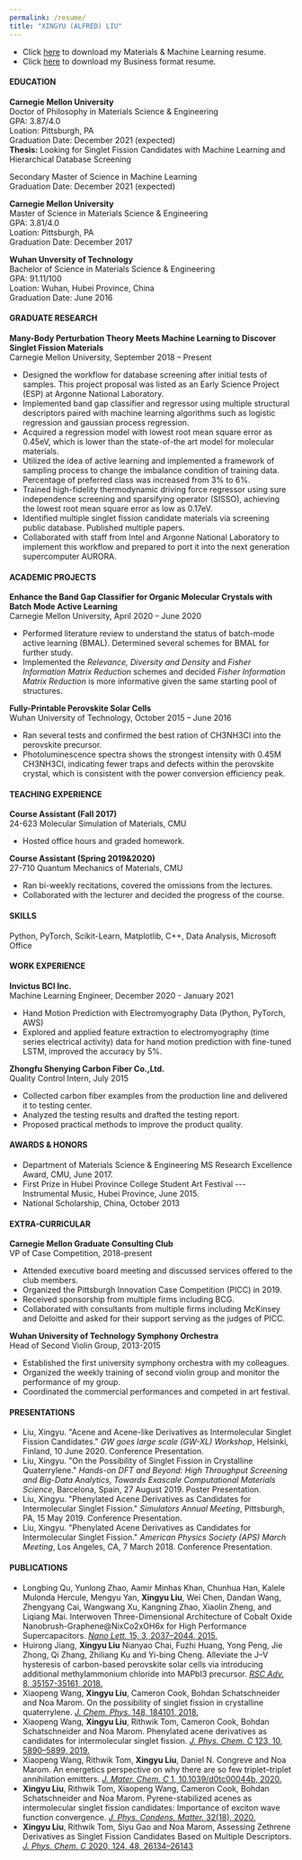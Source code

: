 ```yaml
---
permalink: /resume/  
title: "XINGYU (ALFRED) LIU"
---
```


* Click [here](https://BLABABA.github.io/files/resume_ML.pdf) to download my Materials & Machine Learning resume.  
* Click [here](https://BLABABA.github.io/files/resume_consulting.pdf) to download my Business format resume.  

#### EDUCATION
**Carnegie Mellon University**  
Doctor of Philosophy in Materials Science & Engineering  
GPA: 3.87/4.0  
Loation: Pittsburgh, PA   
Graduation Date: December 2021 (expected)  
**Thesis:** Looking for Singlet Fission Candidates with Machine Learning and Hierarchical Database Screening  

Secondary Master of Science in Machine Learning  
Graduation Date: December 2021 (expected)  

**Carnegie Mellon University**  
Master of Science in Materials Science & Engineering  
GPA: 3.81/4.0  
Loation: Pittsburgh, PA   
Graduation Date: December 2017  

**Wuhan Unversity of Technology**  
Bachelor of Science in Materials Science & Engineering  
GPA: 91.11/100  
Loation: Wuhan, Hubei Province, China   
Graduation Date: June 2016  

#### GRADUATE RESEARCH
**Many-Body Perturbation Theory Meets Machine Learning to Discover Singlet Fission Materials**  
Carnegie Mellon University, September 2018 – Present  

+ Designed the workflow for database screening after initial tests of samples. This project proposal was listed as an Early Science Project (ESP) at Argonne National Laboratory.  
+ Implemented band gap classifier and regressor using multiple structural descriptors paired with machine learning algorithms such as logistic regression and gaussian process regression.  
+ Acquired a regression model with lowest root mean square error as 0.45eV, which is lower than the state-of-the art model for molecular materials.  
+ Utilized the idea of active learning and implemented a framework of sampling process to change the imbalance condition of training data. Percentage of preferred class was increased from 3% to 6%.  
+ Trained high-fidelity thermodynamic driving force regressor using sure independence screening and sparsifying operator (SISSO), achieving the lowest root mean square error as low as 0.17eV.  
+ Identified multiple singlet fission candidate materials via screening public database. Published multiple papers.  
+ Collaborated with staff from Intel and Argonne National Laboratory to implement this workflow and prepared to port it into the next generation supercomputer AURORA.  

#### ACADEMIC PROJECTS
**Enhance the Band Gap Classifier for Organic Molecular Crystals with Batch Mode Active Learning**  
Carnegie Mellon University, April 2020 – June 2020  

+ Performed literature review to understand the status of batch-mode active learning (BMAL). Determined several schemes for BMAL for further study.  
+ Implemented the *Relevance, Diversity and Density* and *Fisher Information Matrix Reduction* schemes and decided *Fisher Information Matrix Reduction* is more informative given the same starting pool of structures.   

**Fully-Printable Perovskite Solar Cells**  
Wuhan University of Technology, October 2015 – June 2016

+ Ran several tests and confirmed the best ration of CH3NH3Cl into the perovskite precursor.  
+ Photoluminescence spectra shows the strongest intensity with 0.45M CH3NH3Cl, indicating fewer traps and defects within the perovskite crystal, which is consistent with the power conversion efficiency peak.  

#### TEACHING EXPERIENCE
**Course Assistant (Fall 2017)**  
24-623 Molecular Simulation of Materials, CMU   

+ Hosted office hours and graded homework.  

**Course Assistant (Spring 2019&2020)**  
27-710 Quantum Mechanics of Materials, CMU  

+ Ran bi-weekly recitations, covered the omissions from the lectures.  
+ Collaborated with the lecturer and decided the progress of the course.  

#### SKILLS
Python, PyTorch, Scikit-Learn, Matplotlib, C++, Data Analysis, Microsoft Office  

#### WORK EXPERIENCE
**Invictus BCI Inc.**  
Machine Learning Engineer, December 2020 - January 2021  

+ Hand Motion Prediction with Electromyography Data (Python, PyTorch, AWS)
+ Explored and applied feature extraction to electromyography (time series electrical activity) data for hand
motion prediction with fine-tuned LSTM, improved the accuracy by 5%.

**Zhongfu Shenying Carbon Fiber Co.,Ltd.**  
Quality Control Intern, July 2015   

+ Collected carbon fiber examples from the production line and delivered it to testing center.  
+ Analyzed the testing results and drafted the testing report.  
+ Proposed practical methods to improve the product quality.  

#### AWARDS & HONORS

+ Department of Materials Science & Engineering MS Research Excellence Award, CMU, June 2017.  
+ First Prize in Hubei Province College Student Art Festival --- Instrumental Music, Hubei Province, June 2015.  
+ National Scholarship, China, October 2013

#### EXTRA-CURRICULAR
**Carnegie Mellon Graduate Consulting Club**  
VP of Case Competition, 2018-present   

+ Attended executive board meeting and discussed services offered to the club members.  
+ Organized the Pittsburgh Innovation Case Competition (PICC) in 2019.  
+ Received sponsorship from multiple firms including BCG.  
+ Collaborated with consultants from multiple firms including McKinsey and Deloitte and asked for their support serving as the judges of PICC.  

**Wuhan University of Technology Symphony Orchestra**  
Head of Second Violin Group, 2013-2015   
 
+ Established the first university symphony orchestra with my colleagues.  
+ Organized the weekly training of second violin group and monitor the performance of my group.  
+ Coordinated the commercial performances and competed in art festival.  

#### PRESENTATIONS

+ Liu, Xingyu. "Acene and Acene-like Derivatives as Intermolecular Singlet Fission Candidates." *GW goes large scale (GW-XL) Workshop*, Helsinki, Finland, 10 June 2020. Conference Presentation.  
+ Liu, Xingyu. "On the Possibility of Singlet Fission in Crystalline Quaterrylene." *Hands-on DFT and Beyond: High Throughput Screening and Big-Data Analytics, Towards Exascale Computational Materials Science*, Barcelona, Spain, 27 August 2019. Poster Presentation.  
+ Liu, Xingyu. "Phenylated Acene Derivatives as Candidates for Intermolecular Singlet Fission." *Simulators Annual Meeting*, Pittsburgh, PA, 15 May 2019. Conference Presentation.  
+ Liu, Xingyu. "Phenylated Acene Derivatives as Candidates for Intermolecular Singlet Fission." *American Physics Society (APS) March Meeting*, Los Angeles, CA, 7 March 2018. Conference Presentation.  


#### PUBLICATIONS

+ Longbing Qu, Yunlong Zhao, Aamir Minhas Khan, Chunhua Han, Kalele Mulonda Hercule, Mengyu Yan, **Xingyu Liu**, Wei Chen, Dandan Wang, Zhengyang Cai, Wangwang Xu, Kangning Zhao, Xiaolin Zheng, and Liqiang Mai. Interwoven Three-Dimensional Architecture of Cobalt Oxide Nanobrush-Graphene@NixCo2xOH6x for High Performance Supercapacitors. [*Nano Lett.* 15, 3, 2037–2044, 2015.](https://pubs.acs.org/doi/abs/10.1021/nl504901p)  
+ Huirong Jiang, **Xingyu Liu**  Nianyao Chai, Fuzhi Huang, Yong Peng, Jie Zhong, Qi Zhang, Zhiliang Ku and Yi-bing Cheng. Alleviate the J–V hysteresis of carbon-based perovskite solar cells via introducing additional methylammonium chloride into MAPbI3 precursor. [*RSC Adv.* 8, 35157-35161, 2018.](https://pubs.rsc.org/ko/content/articlehtml/2018/ra/c8ra04347g)  
+ Xiaopeng Wang, **Xingyu Liu**, Cameron Cook, Bohdan Schatschneider and Noa Marom. On the possibility of singlet fission in crystalline quaterrylene. [*J. Chem. Phys.* 148, 184101, 2018.](https://aip.scitation.org/doi/abs/10.1063/1.5027553)  
+ Xiaopeng Wang, **Xingyu Liu**, Rithwik Tom, Cameron Cook, Bohdan Schatschneider and Noa Marom. Phenylated acene derivatives as candidates for intermolecular singlet fission. [*J. Phys. Chem. C* 123, 10, 5890–5899, 2019.](https://pubs.acs.org/doi/abs/10.1021/acs.jpcc.8b12549)  
+ Xiaopeng Wang, Rithwik Tom, **Xingyu Liu**, Daniel N. Congreve and Noa Marom. An energetics perspective on why there are so few triplet–triplet annihilation emitters. [*J. Mater. Chem. C* 1, 10.1039/d0tc00044b, 2020.](https://pubs.rsc.org/en/content/articlehtml/2020/tc/d0tc00044b)  
+ **Xingyu Liu**, Rithwik Tom, Xiaopeng Wang, Cameron Cook, Bohdan Schatschneider and Noa Marom. Pyrene-stabilized acenes as intermolecular singlet fission candidates: Importance of exciton wave function convergence. [*J. Phys. Condens. Matter.* 32(18), 2020.](https://iopscience.iop.org/article/10.1088/1361-648X/ab699e/meta)  
+ **Xingyu Liu**, Rithwik Tom, Siyu Gao and Noa Marom, Assessing Zethrene Derivatives as Singlet Fission Candidates Based on Multiple Descriptors. [*J. Phys. Chem. C* 2020, 124, 48, 26134–26143](https://pubs.acs.org/doi/abs/10.1021/acs.jpcc.0c08160)  